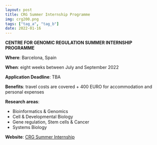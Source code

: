```yaml
---
layout: post
title: CRG Summer Internship Programme
img: crg200.png
tags: ["tag_a", "tag_b"]
date: 2022-01-16
---
```


**CENTRE FOR GENOMIC REGULATION SUMMER INTERNSHIP PROGRAMME**

**Where**: Barcelona, Spain

**When**: eight weeks between July and September 2022

**Application Deadline**: TBA

**Benefits**: travel costs are covered + 400 EURO for accommodation and personal expenses 

**Research areas**:

 * Bioinformatics & Genomics
 * Cell & Developmental Biology 
 * Gene regulation, Stem cells & Cancer 
 * Systems Biology

**Website**: [CRG Summer Internship](https://www.crg.eu/en/content/training-undergraduates/crg-summer-internship-programme)

